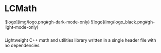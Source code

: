 # LCMath
<div style="height:60px">
![logo](img/logo.png#gh-dark-mode-only)
![logo](img/logo_black.png#gh-light-mode-only)
</div>
Lightweight C++ math and utilities library written in a single header file with no dependencies
